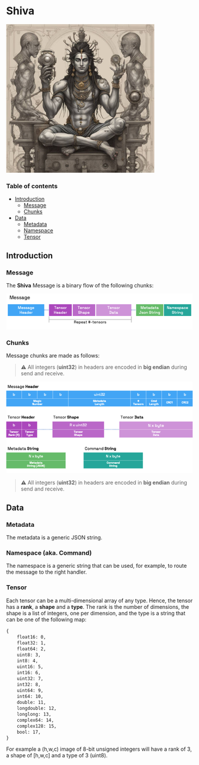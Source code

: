 # Shiva

<img src='docs/images/logo.jpeg' height=400 width=400 />


### Table of contents

* [Introduction](#introduction)
    * [Message](#message)
    * [Chunks](#chunks)
* [Data](#data)
    * [Metadata](#metadata)
    * [Namespace](#namespace-aka-command)
    * [Tensor](#tensor)



## Introduction

### Message

The **Shiva** Message is a binary flow of the following chunks:

<img src='docs/images/Message.png'/>

### Chunks

Message chunks are made as follows:

> :warning: All integers (**uint32**) in headers are encoded in **big endian** during send and receive.

<img src='docs/images/MessageZoom.png' />

<br>

> :warning: All integers (**uint32**) in headers are encoded in **big endian** during send and receive.

## Data

### Metadata

The metadata is a generic JSON string.

### Namespace (aka. Command)

The namespace is a generic string that can be used, for example, to route the message to the right handler.

### Tensor

Each tensor can be a multi-dimensional array of any type. Hence, the tensor has a **rank**, a **shape** and a **type**. The rank is the number of dimensions, the shape is a list of integers, one per dimension, and the type is a string that can be one of the following map:

```
{
    float16: 0,
    float32: 1,
    float64: 2,
    uint8: 3,
    int8: 4,
    uint16: 5,
    int16: 6,
    uint32: 7,
    int32: 8,
    uint64: 9,
    int64: 10,
    double: 11,
    longdouble: 12,
    longlong: 13,
    complex64: 14,
    complex128: 15,
    bool: 17,
}
```

For example a (h,w,c) image of 8-bit unsigned integers will have a rank of 3, a shape of [h,w,c] and a type of 3 (uint8).


